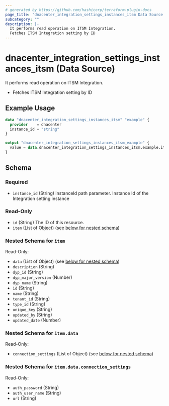 ```yaml
---
# generated by https://github.com/hashicorp/terraform-plugin-docs
page_title: "dnacenter_integration_settings_instances_itsm Data Source - terraform-provider-dnacenter"
subcategory: ""
description: |-
  It performs read operation on ITSM Integration.
  Fetches ITSM Integration setting by ID
---
```


# dnacenter_integration_settings_instances_itsm (Data Source)

It performs read operation on ITSM Integration.

- Fetches ITSM Integration setting by ID

## Example Usage

```terraform
data "dnacenter_integration_settings_instances_itsm" "example" {
  provider    = dnacenter
  instance_id = "string"
}

output "dnacenter_integration_settings_instances_itsm_example" {
  value = data.dnacenter_integration_settings_instances_itsm.example.item
}
```

<!-- schema generated by tfplugindocs -->
## Schema

### Required

- `instance_id` (String) instanceId path parameter. Instance Id of the Integration setting instance

### Read-Only

- `id` (String) The ID of this resource.
- `item` (List of Object) (see [below for nested schema](#nestedatt--item))

<a id="nestedatt--item"></a>
### Nested Schema for `item`

Read-Only:

- `data` (List of Object) (see [below for nested schema](#nestedobjatt--item--data))
- `description` (String)
- `dyp_id` (String)
- `dyp_major_version` (Number)
- `dyp_name` (String)
- `id` (String)
- `name` (String)
- `tenant_id` (String)
- `type_id` (String)
- `unique_key` (String)
- `updated_by` (String)
- `updated_date` (Number)

<a id="nestedobjatt--item--data"></a>
### Nested Schema for `item.data`

Read-Only:

- `connection_settings` (List of Object) (see [below for nested schema](#nestedobjatt--item--data--connection_settings))

<a id="nestedobjatt--item--data--connection_settings"></a>
### Nested Schema for `item.data.connection_settings`

Read-Only:

- `auth_password` (String)
- `auth_user_name` (String)
- `url` (String)
